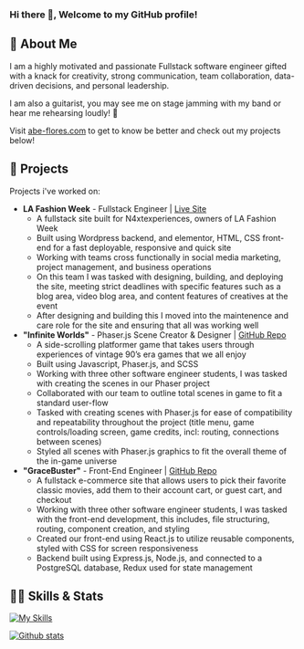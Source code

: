 ### Hi there 👋, Welcome to my GitHub profile! 

## 💬 About Me 
I am a highly motivated and passionate Fullstack software engineer gifted with a knack for creativity, strong communication, team collaboration, data-driven decisions, and personal leadership. 

I am also a guitarist, you may see me on stage jamming with my band or hear me rehearsing loudly! 🎸

Visit [abe-flores.com](https://abe-flores.com/) to get to know be better and check out my projects below!

## 🚀 Projects
Projects i've worked on: 

- **LA Fashion Week** - Fullstack Engineer | [Live Site](https://lafw.net/)
    * A fullstack site built for N4xtexperiences, owners of LA Fashion Week
    * Built using Wordpress backend, and elementor, HTML, CSS front-end for a fast deployable, responsive and quick site
    * Working with teams cross functionally in social media marketing, project management, and business operations
    * On this team I was tasked with designing, building, and deploying the site, meeting strict deadlines with specific features such as a blog area, video blog area, and content features of creatives at the event
    * After designing and building this I moved into the maintenence and care role for the site and ensuring that all was working well 
- **"Infinite Worlds"** - Phaser.js Scene Creator & Designer | [GitHub Repo](https://github.com/Infinite-Worlds-FSA/Infinite-Worlds)
    * A side-scrolling platformer game that takes users through experiences of vintage 90’s era games that we all enjoy
    * Built using Javascript, Phaser.js, and SCSS
    * Working with three other software engineer students, I was tasked with creating the scenes in our Phaser project
    * Collaborated with our team to outline total scenes in game to fit a standard user-flow
    * Tasked with creating scenes with Phaser.js for ease of compatibility and repeatability throughout the project (title
    menu, game controls/loading screen, game credits, incl: routing, connections between scenes)
    * Styled all scenes with Phaser.js graphics to fit the overall theme of the in-game universe
- **"GraceBuster"** - Front-End Engineer | [GitHub Repo](https://github.com/orgs/GraceShopper-Team-GraceBuster/repositories) 
    * A fullstack e-commerce site that allows users to pick their favorite classic movies,
    add them to their account cart, or guest cart, and checkout
    * Working with three other software engineer students, I was tasked with the front-end development, this includes, file structuring, routing, component creation, and styling
    * Created our front-end using React.js to utilize reusable components, styled with
    CSS for screen responsiveness
    * Backend built using Express.js, Node.js, and connected to a PostgreSQL database, Redux used for state management
    
## 👨‍💻 Skills & Stats

[![My Skills](https://skillicons.dev/icons?i=js,html,css,tailwind,git,nodejs,postgres,react,nextjs,redux,sequelize,nuxtjs,vue,npm,azure,vscode&perline=8)](https://skillicons.dev)

[![Github stats](https://github-readme-stats.vercel.app/api?username=atmcpnk&count_private=true&show_icons=true&theme=dracula)](https://github.com/atmcpnk)


<!--
**atmcpnk/atmcpnk** is a ✨ _special_ ✨ repository because its `README.md` (this file) appears on your GitHub profile.

Here are some ideas to get you started:

- 🔭 I’m currently working on ...
- 🌱 I’m currently learning ...
- 👯 I’m looking to collaborate on ...
- 🤔 I’m looking for help with ...
- 💬 Ask me about ...
- 📫 How to reach me: ...
- 😄 Pronouns: ...
- ⚡ Fun fact: ...
-->
